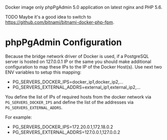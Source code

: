 Docker image only phpPgAdmin 5.0 application on latest nginx and PHP 5.6.

TODO Maybe it's a good idea to switch to https://github.com/bitnami/bitnami-docker-php-fpm.

# phpPgAdmin Configuration

Because the bridge network driver of Docker is used, if a PostgreSQL server is hosted on 127.0.0.1 IP
or the same you should make additional configuration to map these IPs to the IP of the Docker Host(s).
Use next two ENV variables to setup this mapping:
* PG_SERVERS_DOCKER_IPS=docker_ip1,docker_ip2,...
* PG_SERVERS_EXTERNAL_ADDRS=external_ip1,external_ip2,...

You define the list of IPs of required hosts from the docker network via `PG_SERVERS_DOCKER_IPS`
and define the list of the addresses via `PG_SERVERS_EXTERNAL_ADDRS`.

For example:
* PG_SERVERS_DOCKER_IPS=172.20.0.1,172.18.0.2
* PG_SERVERS_EXTERNAL_ADDRS=127.0.0.1,127.0.0.2
